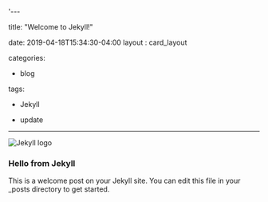 '---

title: "Welcome to Jekyll!"

date: 2019-04-18T15:34:30-04:00
layout : card_layout

categories:

  - blog

tags:

  - Jekyll

  - update

---

<div class="card">
  <img src="/assets/images/jekyll-logo.png" alt="Jekyll logo" />
  <div class="card-content">
    <h3>Hello from Jekyll</h3>
    <p>This is a welcome post on your Jekyll site. You can edit this file in your _posts directory to get started.</p>
  </div>
</div>
